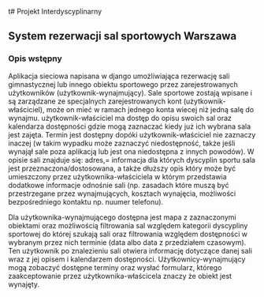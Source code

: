 t# Projekt Interdyscyplinarny

## System rezerwacji sal sportowych Warszawa

### Opis wstępny
Aplikacja sieciowa napisana w django umożliwiająca rezerwację sali gimnastycznej lub innego obiektu sportowego przez zarejestrowanych użytkowników (użytkownik-wynajmujący).
Sale sportowe zostają wpisane i są zarządzane ze specjalnych zarejestrowanych kont (użytkownik-właściciel), może on mieć w ramach jednego konta wiecej niż jedną salę do wynajmu. 
użytkownik-właściciel ma dostęp do opisu swoich sal oraz kalendarza dostępności gdzie mogą zaznaczać kiedy już ich wybrana sala jest zajęta.
Termin jest dostępny dopóki użytkownik-właściciel nie zaznaczy inaczej (w takim wypadku może zaznaczyć niedostępność, także jeśli wynajął sale poza aplikacją lub jest ona niedostępna z innych powodów). 
W opisie sali znajduje się: 
adres,=
informacja dla których dyscyplin sportu sala jest przeznaczona/dostosowana,
a także dłuższy opis który może być umieszczony przez użytkownika-właściciela w którym przedstawia dodatkowe informacje odnośnie sali (np. zasadach które muszą być przestrzegane przez wynajmujących, kosztach wynajęcia, możliwości bezpośredniego kontaktu np. nuumer telefonu).

Dla użytkownika-wynajmującego dostępna jest mapa z zaznaczonymi obiektami oraz możliwością filtrowania sal względem kategorii dyscypliny sportowej do której szukają sali oraz filtrowania względem dostępności w wybranym przez nich terminie (data albo data z przedziałem czasowym). 
Ten użytkownik po znalezieniu sali otwiera informację dotyczące danej sali wraz z jej opisem i kalendarzem dostępności. 
Użytkownicy-wynajmujący mogą zobaczyć dostępne terminy oraz wysłać formularz, którego zaakceptowanie przez użytkownika-właścicela znaczy że obiekt jest wynajęty.
